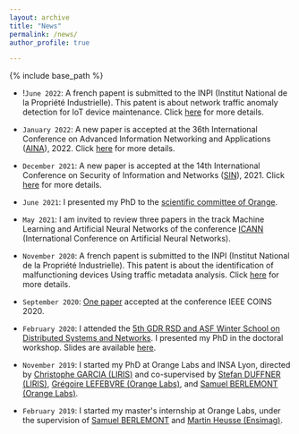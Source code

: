 ```yaml
---
layout: archive
title: "News"
permalink: /news/
author_profile: true

---
```


{% include base_path %}

* !`June 2022`: A french papent is submitted to the INPI (Institut National de la Propriété Industrielle). This patent is about network traffic anomaly detection for IoT device maintenance. Click [here](https://naji-najari.github.io/patents/) for more details. 

* `January 2022`: A new paper is accepted at the 36th International Conference on Advanced Information Networking and Applications   ([AINA](http://voyager.ce.fit.ac.jp/conf/aina/2022/)), 2022. Click [here](https://naji-najari.github.io/publications/aina22) for more details. 


* `December 2021`: A new paper is accepted at the 14th International Conference on Security of Information and Networks ([SIN](https://www.sinconf.org/sin2021/)), 2021. Click [here](https://naji-najari.github.io/publications/sin21) for more details. 

* `June 2021`: I presented my PhD to the [scientific committee of Orange](https://www.orange.com/fr/conseil-scientifique).

* `May 2021`: I am invited to review three papers in the track Machine Learning and Artificial Neural Networks of the conference [ICANN](https://e-nns.org/icann2021/) (International Conference on Artificial Neural Networks).

* `November 2020`: A french papent is submitted to the INPI (Institut National de la Propriété Industrielle). This patent is about the identification of malfunctioning devices Using traffic metadata analysis. Click [here](https://naji-najari.github.io/patents/) for more details. 


* `September 2020`: [One paper](https://naji-najari.github.io/publications/coins20) accepted at the conference IEEE COINS 2020.

* `February 2020`: I attended the [5th GDR RSD and ASF Winter School on Distributed Systems and Networks](https://sites.google.com/site/rsdwinterschool/home). I presented my PhD in the doctoral workshop. Slides are available [here](https://github.com/Naji-Najari/naji-najari.github.io/blob/master/Presentation.pdf).

* `November 2019`: I started my PhD at Orange Labs and INSA Lyon, directed by [Christophe GARCIA (LIRIS)](https://christophegarciafr.wixsite.com/home-page/) and co-supervised by [Stefan DUFFNER (LIRIS)](http://u0016403263.user.hosting-agency.de/), [Grégoire LEFEBVRE (Orange Labs)](https://sites.google.com/site/gregoirelefebvre2/), and [Samuel BERLEMONT (Orange Labs)](https://dblp.org/pid/134/0509.html). 

* `February 2019`: I started my master's internship at Orange Labs, under the supervision of [Samuel BERLEMONT](https://dblp.org/pid/134/0509.html) and [Martin Heusse (Ensimag)](http://lig-membres.imag.fr/heusse/). 

